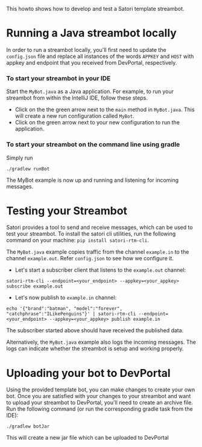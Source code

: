 This howto shows how to develop and test a Satori template streambot.

# Running a Java streambot locally

In order to run a streambot locally, you'll first need to update the `config.json` file and replace all instances of the words `APPKEY` and `HOST` with appkey and endpoint that you received from DevPortal, respectively.

### To start your streambot in your IDE
Start the `MyBot.java` as a Java application. For example, to run your streambot from within the IntelliJ IDE,
follow these steps.

* Click on the the green arrow next to the `main` method in `MyBot.java`. This will create a new run configuration called `MyBot`.
* Click on the green arrow next to your new configuration to run the application.

### To start your streambot on the command line using gradle
Simply run
```
./gradlew runBot
```

The MyBot example is now up and running and listening for incoming messages.

# Testing your Streambot
Satori provides a tool to send and receive messages, which can be used to test your streambot. To install the satori cli utilities, run the following command on your machine: `pip install satori-rtm-cli`.

The `MyBot.java` example copies traffic from the channel `example.in` to the channel `example.out`. Refer `config.json` to see how we configure it.

* Let's start a subscriber client that listens to the `example.out` channel:
```
satori-rtm-cli --endpoint=<your_endpoint> --appkey=<your_appkey> subscribe example.out
```

* Let's now publish to `example.in` channel:
```
echo '{"brand":"batman", "model":"forever", "catchphrase":"ILikePenguins"}' | satori-rtm-cli --endpoint=<your_endpoint> --appkey=<your_appkey> publish example.in
```

The subscriber started above should have received the published data.

Alternatively, the `MyBot.java` example also logs the incoming messages. The logs can indicate whether the streambot is setup
and working properly.

# Uploading your bot to DevPortal
Using the provided template bot, you can make changes to create your own bot. Once you are satisfied with your changes to your streambot and want to upload your streambot to DevPortal, you'll need to create an archive file.  Run the following command (or run the corresponding gradle task from the IDE):
```
./gradlew botJar
```
This will create a new jar file which can be uploaded to DevPortal
